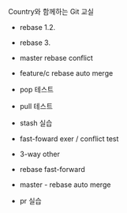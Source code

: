 Country와 함께하는 Git 교실
- rebase 1.2.
- rebase 3.

- master rebase conflict
- feature/c rebase auto merge

- pop 테스트
- pull 테스트
- stash 실습


- fast-foward exer / conflict test
- 3-way other

- rebase fast-forward

- master - rebase auto merge

- pr 실습
